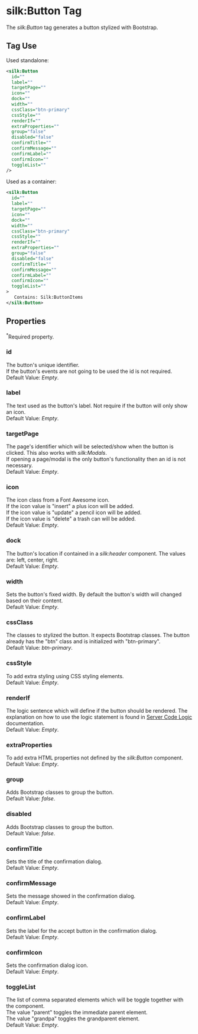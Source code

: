 # silk:Button Tag
The *silk:Button* tag generates a button stylized with Bootstrap.

## Tag Use
Used standalone:
```xml
<silk:Button
  id=""
  label=""
  targetPage=""
  icon=""
  dock=""
  width=""
  cssClass="btn-primary"
  cssStyle=""
  renderIf=""
  extraProperties=""
  group="false"
  disabled="false"
  confirmTitle=""
  confirmMessage=""
  confirmLabel=""
  confirmIcon=""
  toggleList=""
/>
```
Used as a container:
```xml
<silk:Button
  id=""
  label=""
  targetPage=""
  icon=""
  dock=""
  width=""
  cssClass="btn-primary"
  cssStyle=""
  renderIf=""
  extraProperties=""
  group="false"
  disabled="false"
  confirmTitle=""
  confirmMessage=""
  confirmLabel=""
  confirmIcon=""
  toggleList=""
>
   Contains: Silk:ButtonItems
</silk:Button>
```

## Properties 
<sup>*</sup>Required property.
### id
The button's unique identifier.<br>If the button's events are not going to be used the id is not required.<br>Default Value: *Empty*.
### label
The text used as the button's label. Not require if the button will only show an icon.<br>Default Value: *Empty*.
### targetPage
The page's identifier which will be selected/show when the button is clicked. This also works with *silk:Modals*.<br>If opening a page/modal is the only button's functionality then an id is not necessary.<br>Default Value: *Empty*.
### icon
The icon class from a Font Awesome icon.<br>If the icon value is "insert" a plus icon will be added.<br>If the icon value is "update" a pencil icon will be added.<br>If the icon value is "delete" a trash can will be added.<br>Default Value: *Empty*.
### dock
The button's location if contained in a *silk:header* component. The values are: left, center, right.<br>Default Value: *Empty*.
### width
Sets the button's fixed width. By default the button's width will changed based on their content.<br>Default Value: *Empty*.
### cssClass
The classes to stylized the button. It expects Bootstrap classes. The button already has the "btn" class and is initialized with "btn-primary".<br>Default Value: *btn-primary*.
### cssStyle
To add extra styling using CSS styling elements.<br>Default Value: *Empty*.
### renderIf
The logic sentence which will define if the button should be rendered. The explanation on how to use the logic statement is found in <a href="how_to/server_code_logic.md">Server Code Logic</a> documentation.<br>Default Value: *Empty*.
### extraProperties
To add extra HTML properties not defined by the *silk:Button* component.<br>Default Value: *Empty*.
### group
Adds Bootstrap classes to group the button.<br>Default Value: *false*.
### disabled
Adds Bootstrap classes to group the button.<br>Default Value: *false*.
### confirmTitle
Sets the title of the confirmation dialog.<br>Default Value: *Empty*.
### confirmMessage
Sets the message showed in the confirmation dialog.<br>Default Value: *Empty*.
### confirmLabel
Sets the label for the accept button in the confirmation dialog.<br>Default Value: *Empty*.
### confirmIcon
Sets the confirmation dialog icon.<br>Default Value: *Empty*.
### toggleList
The list of comma separated elements which will be toggle together with the component.<br>The value "parent" toggles the immediate parent element.<br>The value "grandpa" toggles the grandparent element.<br>Default Value: *Empty*.
